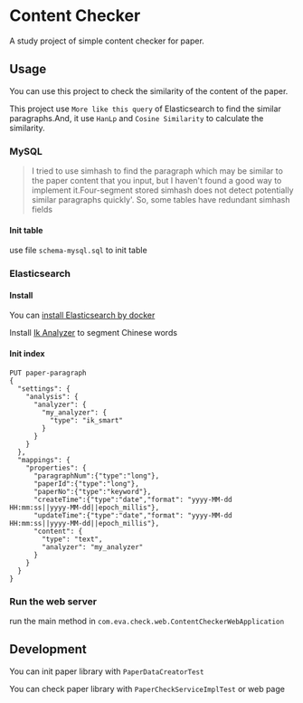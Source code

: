 # Content Checker

A study project of simple content checker for paper.

## Usage

You can use this project to check the similarity of the content of the paper.

This project use `More like this query` of Elasticsearch to find the similar paragraphs.And, it use `HanLp` and `Cosine Similarity` to calculate the similarity.

### MySQL

> I tried to use simhash to find the paragraph which may be similar to the paper content that you input, but I haven't found a good way to implement it.Four-segment stored simhash does not detect potentially similar paragraphs quickly'. So, some tables have redundant simhash fields

#### Init table

use file `schema-mysql.sql` to init table   

### Elasticsearch


#### Install


You can [install Elasticsearch by docker](https://www.elastic.co/guide/en/elasticsearch/reference/current/docker.html)

Install [Ik Analyzer](https://github.com/medcl/elasticsearch-analysis-ik#ik-analysis-for-elasticsearch) to segment Chinese words 


#### Init index

```http request
PUT paper-paragraph
{
  "settings": {
    "analysis": {
      "analyzer": {
        "my_analyzer": {
          "type": "ik_smart"
        }
      }
    }
  },
  "mappings": {
    "properties": {
      "paragraphNum":{"type":"long"},
      "paperId":{"type":"long"},
      "paperNo":{"type":"keyword"},
      "createTime":{"type":"date","format": "yyyy-MM-dd HH:mm:ss||yyyy-MM-dd||epoch_millis"},
      "updateTime":{"type":"date","format": "yyyy-MM-dd HH:mm:ss||yyyy-MM-dd||epoch_millis"},
      "content": { 
        "type": "text",
        "analyzer": "my_analyzer"
      }
    }
  }
}
```

### Run the web server

run the main method in `com.eva.check.web.ContentCheckerWebApplication`

## Development

You can init paper library with  `PaperDataCreatorTest`

You can check paper library with  `PaperCheckServiceImplTest` or web page